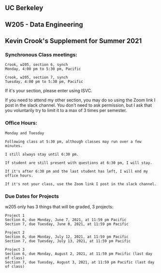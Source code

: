 ## UC Berkeley

## W205 - Data Engineering

## Kevin Crook's Supplement for Summer 2021

### Synchronous Class meetings:

```
Crook, w205, section 6, synch
Monday, 4:00 pm to 5:30 pm, Pacific 
```

```
Crook, w205, section 7, synch
Tuesday, 4:00 pm to 5:30 pm, Pacific
```

If it's your section, please enter using ISVC.  

If you need to attend my other section, you may do so using the Zoom link I post in the slack channel.  You don't need to ask permission, but I ask that you voluntarily try to limit it to a max of 3 times per semester.

### Office Hours:

```
Monday and Tuesday

Following class at 5:30 pm, although classes may run over a few minutes.

I still always stay until 6:30 pm.  

If student are still present with questions at 6:30 pm, I will stay.  

If it's after 6:30 pm and the last student has left, I will end my office hours.

If it's not your class, use the Zoom link I post in the slack channel.
```


### Due Dates for Projects

w205 only has 3 things that will be graded, 3 projects: 

```
Project 1
Section 6, due Monday, June 7, 2021, at 11:59 pm Pacific
Section 7, due Tuesday, June 8, 2021, at 11:59 pm Pacific

Project 2
Section 6, due Monday, July 12, 2021, at 11:59 pm Pacific
Section 7, due Tuesday, July 13, 2021, at 11:59 pm Pacific

Project 3
Section 6, due Monday, August 2, 2021, at 11:59 pm Pacific (last day of class)
Section 7, due Tuesday, August 3, 2021, at 11:59 pm Pacific (last day of class)
```
